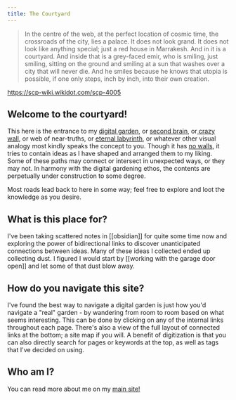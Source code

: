 ```yaml
---
title: The Courtyard
---
```


>In the centre of the web, at the perfect location of cosmic time, the crossroads of the city, lies a palace. It does not look grand. It does not look like anything special; just a red house in Marrakesh. And in it is a courtyard. And inside that is a grey-faced emir, who is smiling, just smiling, sitting on the ground and smiling at a sun that washes over a city that will never die. And he smiles because he knows that utopia is possible, if one only steps, inch by inch, into their own creation.

https://scp-wiki.wikidot.com/scp-4005

## Welcome to the courtyard!

This here is the entrance to my [digital garden](https://maggieappleton.com/garden-history), or [second brain](https://fortelabs.co/blog/basboverview/), or[ crazy wall](https://i.kym-cdn.com/entries/icons/original/000/022/524/pepe_silvia_meme_banner.jpg), or web of near-truths, or [eternal labyrinth](https://www.poewiki.net/wiki/The_Lord%27s_Labyrinth), or whatever other visual analogy most kindly speaks the concept to you. Though it has [no walls](https://en.wikipedia.org/wiki/Closed_platform), it tries to contain ideas as I have shaped and arranged them to my liking. Some of these paths may connect or intersect in unexpected ways, or they may not. In harmony with the digital gardening ethos, the contents are perpetually under construction to some degree.

Most roads lead back to here in some way; feel free to explore and loot the knowledge as you desire.

## What is this place for?
I've been taking scattered notes in [[obsidian]] for quite some time now and exploring the power of bidirectional links to discover unanticipated connections between ideas. Many of these ideas I collected ended up collecting dust. I figured I would start by [[working with the garage door open]] and let some of that dust blow away.


## How do you navigate this site?
I've found the best way to navigate a digital garden is just how you'd navigate a "real" garden - by wandering from room to room based on what seems interesting. This can be done by clicking on any of the internal links throughout each page. There's also a view of the full layout of connected links at the bottom; a site map if you will. A benefit of digitization is that you can also directly search for pages or keywords at the top, as well as tags that I've decided on using.

## Who am I?
You can read more about me on my [main site!](https://siyangsun.github.io/)
